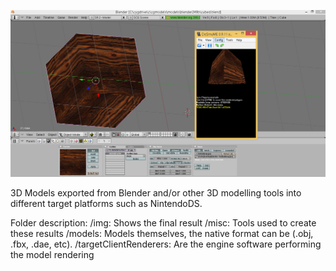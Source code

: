 ![ToolchainGenericDS](img/blender-nds-example.png)

3D Models exported from Blender and/or other 3D modelling tools into different target platforms such as NintendoDS.

Folder description:
/img: Shows the final result
/misc: Tools used to create these results
/models: Models themselves, the native format can be (.obj, .fbx, .dae, etc). 
/targetClientRenderers: Are the engine software performing the model rendering

